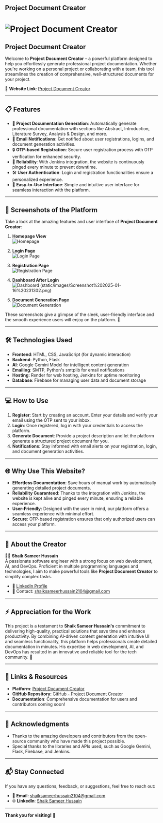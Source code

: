 ## **Project Document Creator**

# ![Project Document Creator](static/images/success.jpeg)

## **Project Document Creator**

Welcome to **Project Document Creator** – a powerful platform designed to help you effortlessly generate professional project documentation. Whether you're working on a personal project or collaborating with a team, this tool streamlines the creation of comprehensive, well-structured documents for your project.

📍 **Website Link**: [Project Document Creator](https://project-document-creator.onrender.com)

---

## 📋 **Features**

- 📝 **Project Documentation Generation**: Automatically generate professional documentation with sections like Abstract, Introduction, Literature Survey, Analysis & Design, and more.
- 📧 **Email Notifications**: Get notified about user registrations, logins, and document generation activities.
- 🔒 **OTP-based Registration**: Secure user registration process with OTP verification for enhanced security.
- 🚀 **Reliability**: With Jenkins integration, the website is continuously pinged every minute to prevent downtime.
- 🛠 **User Authentication**: Login and registration functionalities ensure a personalized experience.
- 📄 **Easy-to-Use Interface**: Simple and intuitive user interface for seamless interaction with the platform.

---

## 📸 **Screenshots of the Platform**

Take a look at the amazing features and user interface of **Project Document Creator**:

1. **Homepage View**  
   ![Homepage](static/images/image.png)
   
2. **Login Page**  
   ![Login Page](static/images/Screenshot%202025-01-16%20231139.png)
   

3. **Registration Page**  
   ![Registration Page](static/images/Screenshot%202025-01-16%20231006.png)
   

4. **Dashboard After Login**  
   ![Dashboard](static/images/image.png)
   (static/images/Screenshot%202025-01-16%20231302.png)
   

5. **Document Generation Page**  
   ![Document Generation](static/images/Screenshot%202025-01-16%20231708.png)
   


These screenshots give a glimpse of the sleek, user-friendly interface and the smooth experience users will enjoy on the platform. 🚀

---

## 🛠 **Technologies Used**

- **Frontend**: HTML, CSS, JavaScript (for dynamic interaction)
- **Backend**: Python, Flask
- **AI**: Google Gemini Model for intelligent content generation
- **Emailing**: SMTP, Python's smtplib for email notifications
- **Hosting**: Render for web hosting, Jenkins for uptime monitoring
- **Database**: Firebase for managing user data and document storage

---

## 💻 **How to Use**

1. **Register**: Start by creating an account. Enter your details and verify your email using the OTP sent to your inbox.
2. **Login**: Once registered, log in with your credentials to access the platform.
3. **Generate Document**: Provide a project description and let the platform generate a structured project document for you.
4. **Notifications**: Stay informed with email alerts on your registration, login, and document generation activities.

---

## 🌐 **Why Use This Website?**

- **Effortless Documentation**: Save hours of manual work by automatically generating detailed project documents.
- **Reliability Guaranteed**: Thanks to the integration with Jenkins, the website is kept alive and pinged every minute, ensuring a reliable experience.
- **User-Friendly**: Designed with the user in mind, our platform offers a seamless experience with minimal effort.
- **Secure**: OTP-based registration ensures that only authorized users can access your platform.

---

## 🌟 **About the Creator**

👨‍💻 **Shaik Sameer Hussain**  
A passionate software engineer with a strong focus on web development, AI, and DevOps. Proficient in multiple programming languages and technologies, I aim to make powerful tools like **Project Document Creator** to simplify complex tasks.

- 💼 [LinkedIn Profile](https://www.linkedin.com/in/shaik-sameer-hussain-b88323250/)
- 📧 Contact: [shaiksameerhussain2104@gmail.com](mailto:shaiksameerhussain2104@gmail.com)

---

## ⚡ **Appreciation for the Work**

This project is a testament to **Shaik Sameer Hussain's** commitment to delivering high-quality, practical solutions that save time and enhance productivity. By combining AI-driven content generation with intuitive UI and seamless functionality, this platform helps professionals create detailed documentation in minutes. His expertise in web development, AI, and DevOps has resulted in an innovative and reliable tool for the tech community. 🙌

---

## 🔗 **Links & Resources**

- **Platform**: [Project Document Creator](https://project-document-creator.onrender.com)
- **GitHub Repository**: [GitHub - Project Document Creator](https://github.com/Sameerq7/Project-Document-Creator)
- **Documentation**: Comprehensive documentation for users and contributors coming soon!

---

## 📝 **Acknowledgments**

- Thanks to the amazing developers and contributors from the open-source community who have made this project possible.
- Special thanks to the libraries and APIs used, such as Google Gemini, Flask, Firebase, and Jenkins.

---

## 📬 **Stay Connected**

If you have any questions, feedback, or suggestions, feel free to reach out:

- 📧 **Email**: [shaiksameerhussain2104@gmail.com](mailto:shaiksameerhussain2104@gmail.com)
- 🌐 **LinkedIn**: [Shaik Sameer Hussain](https://www.linkedin.com/in/shaik-sameer-hussain-b88323250/)

---

**Thank you for visiting!** 🙏
